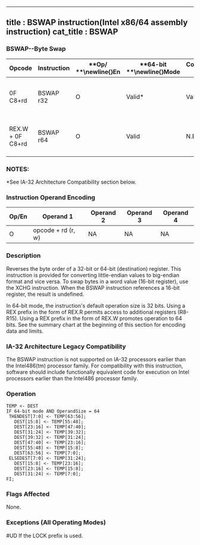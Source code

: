 ----------------------------
title : BSWAP instruction(Intel x86/64 assembly instruction)
cat_title : BSWAP
----------------------------
### BSWAP--Byte Swap


|**Opcode**|**Instruction**|**Op/ **\newline{}**En**|**64-bit **\newline{}**Mode**|**Compat/**\newline{}**Leg Mode**|**Description**|
|----------|---------------|------------------------|-----------------------------|---------------------------------|---------------|
|0F C8+rd|BSWAP r32|O|Valid*|Valid|Reverses the byte order of a 32-bit register.|
|REX.W + 0F C8+rd|BSWAP r64|O|Valid|N.E.|Reverses the byte order of a 64-bit register.|
### NOTES:


*See IA-32 Architecture Compatibility section below.

### Instruction Operand Encoding


|Op/En|Operand 1|Operand 2|Operand 3|Operand 4|
|-----|---------|---------|---------|---------|
|O|opcode + rd (r, w)|NA|NA|NA|
### Description


Reverses the byte order of a 32-bit or 64-bit (destination) register. This instruction is provided for converting little-endian values to big-endian format and vice versa. To swap bytes in a word value (16-bit register), use the XCHG instruction. When the BSWAP instruction references a 16-bit register, the result is undefined.

In 64-bit mode, the instruction's default operation size is 32 bits. Using a REX prefix in the form of REX.R permits access to additional registers (R8-R15). Using a REX prefix in the form of REX.W promotes operation to 64 bits. See the summary chart at the beginning of this section for encoding data and limits.

### IA-32 Architecture Legacy Compatibility


The BSWAP instruction is not supported on IA-32 processors earlier than the Intel486(tm) processor family. For compatibility with this instruction, software should include functionally equivalent code for execution on Intel processors earlier than the Intel486 processor family.


### Operation

```info-verb
TEMP <- DEST
IF 64-bit mode AND OperandSize = 64
 THENDEST[7:0] <- TEMP[63:56];
   DEST[15:8] <- TEMP[55:48];
   DEST[23:16] <- TEMP[47:40];
   DEST[31:24] <- TEMP[39:32];
   DEST[39:32] <- TEMP[31:24];
   DEST[47:40] <- TEMP[23:16];
   DEST[55:48] <- TEMP[15:8];
   DEST[63:56] <- TEMP[7:0];
 ELSEDEST[7:0] <- TEMP[31:24];
   DEST[15:8] <- TEMP[23:16];
   DEST[23:16] <- TEMP[15:8];
   DEST[31:24] <- TEMP[7:0];
FI;
```
### Flags Affected


None.

### Exceptions (All Operating Modes)


#UD  If the LOCK prefix is used.

